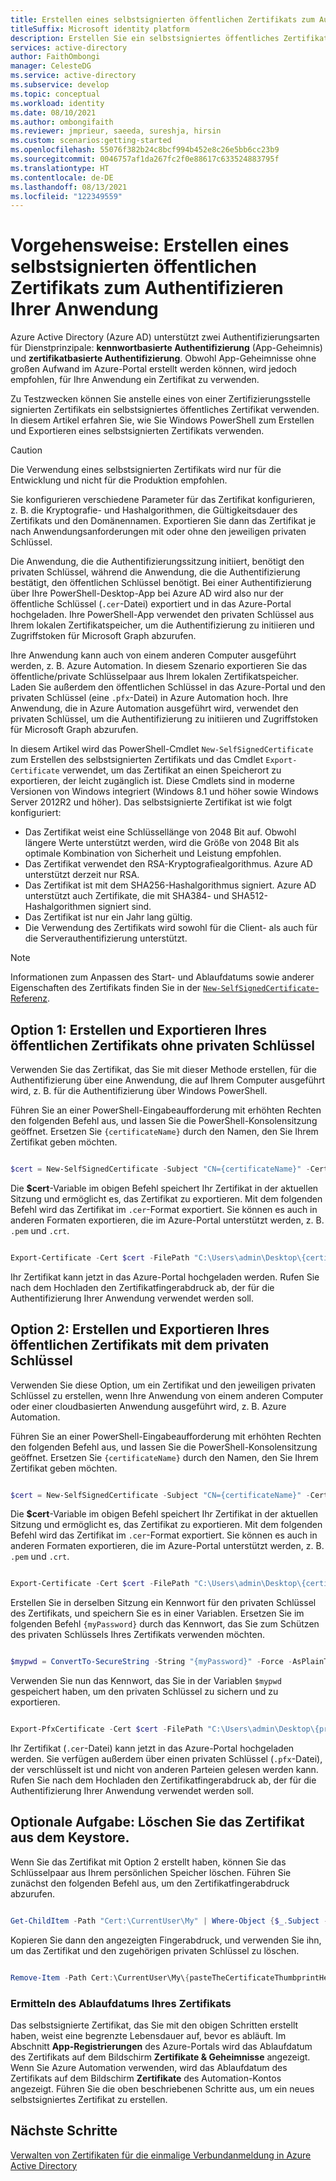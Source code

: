 ```yaml
---
title: Erstellen eines selbstsignierten öffentlichen Zertifikats zum Authentifizieren Ihrer Anwendung | Azure
titleSuffix: Microsoft identity platform
description: Erstellen Sie ein selbstsigniertes öffentliches Zertifikat zum Authentifizieren Ihrer Anwendung.
services: active-directory
author: FaithOmbongi
manager: CelesteDG
ms.service: active-directory
ms.subservice: develop
ms.topic: conceptual
ms.workload: identity
ms.date: 08/10/2021
ms.author: ombongifaith
ms.reviewer: jmprieur, saeeda, sureshja, hirsin
ms.custom: scenarios:getting-started
ms.openlocfilehash: 55076f382b24c8bcf994b452e8c26e5bb6cc23b9
ms.sourcegitcommit: 0046757af1da267fc2f0e88617c633524883795f
ms.translationtype: HT
ms.contentlocale: de-DE
ms.lasthandoff: 08/13/2021
ms.locfileid: "122349559"
---
```

# <a name="how-to-create-a-self-signed-public-certificate-to-authenticate-your-application"></a>Vorgehensweise: Erstellen eines selbstsignierten öffentlichen Zertifikats zum Authentifizieren Ihrer Anwendung

Azure Active Directory (Azure AD) unterstützt zwei Authentifizierungsarten für Dienstprinzipale: **kennwortbasierte Authentifizierung** (App-Geheimnis) und **zertifikatbasierte Authentifizierung**. Obwohl App-Geheimnisse ohne großen Aufwand im Azure-Portal erstellt werden können, wird jedoch empfohlen, für Ihre Anwendung ein Zertifikat zu verwenden.

Zu Testzwecken können Sie anstelle eines von einer Zertifizierungsstelle signierten Zertifikats ein selbstsigniertes öffentliches Zertifikat verwenden. In diesem Artikel erfahren Sie, wie Sie Windows PowerShell zum Erstellen und Exportieren eines selbstsignierten Zertifikats verwenden.

> [!CAUTION]
> Die Verwendung eines selbstsignierten Zertifikats wird nur für die Entwicklung und nicht für die Produktion empfohlen.

Sie konfigurieren verschiedene Parameter für das Zertifikat konfigurieren, z. B. die Kryptografie- und Hashalgorithmen, die Gültigkeitsdauer des Zertifikats und den Domänennamen. Exportieren Sie dann das Zertifikat je nach Anwendungsanforderungen mit oder ohne den jeweiligen privaten Schlüssel. 

Die Anwendung, die die Authentifizierungssitzung initiiert, benötigt den privaten Schlüssel, während die Anwendung, die die Authentifizierung bestätigt, den öffentlichen Schlüssel benötigt. Bei einer Authentifizierung über Ihre PowerShell-Desktop-App bei Azure AD wird also nur der öffentliche Schlüssel (`.cer`-Datei) exportiert und in das Azure-Portal hochgeladen. Ihre PowerShell-App verwendet den privaten Schlüssel aus Ihrem lokalen Zertifikatspeicher, um die Authentifizierung zu initiieren und Zugriffstoken für Microsoft Graph abzurufen.

Ihre Anwendung kann auch von einem anderen Computer ausgeführt werden, z. B. Azure Automation. In diesem Szenario exportieren Sie das öffentliche/private Schlüsselpaar aus Ihrem lokalen Zertifikatspeicher. Laden Sie außerdem den öffentlichen Schlüssel in das Azure-Portal und den privaten Schlüssel (eine `.pfx`-Datei) in Azure Automation hoch. Ihre Anwendung, die in Azure Automation ausgeführt wird, verwendet den privaten Schlüssel, um die Authentifizierung zu initiieren und Zugriffstoken für Microsoft Graph abzurufen.

In diesem Artikel wird das PowerShell-Cmdlet `New-SelfSignedCertificate` zum Erstellen des selbstsignierten Zertifikats und das Cmdlet `Export-Certificate` verwendet, um das Zertifikat an einen Speicherort zu exportieren, der leicht zugänglich ist. Diese Cmdlets sind in moderne Versionen von Windows integriert (Windows 8.1 und höher sowie Windows Server 2012R2 und höher). Das selbstsignierte Zertifikat ist wie folgt konfiguriert:

+ Das Zertifikat weist eine Schlüssellänge von 2048 Bit auf. Obwohl längere Werte unterstützt werden, wird die Größe von 2048 Bit als optimale Kombination von Sicherheit und Leistung empfohlen.
+ Das Zertifikat verwendet den RSA-Kryptografiealgorithmus. Azure AD unterstützt derzeit nur RSA.
+ Das Zertifikat ist mit dem SHA256-Hashalgorithmus signiert. Azure AD unterstützt auch Zertifikate, die mit SHA384- und SHA512-Hashalgorithmen signiert sind.
+ Das Zertifikat ist nur ein Jahr lang gültig.
+ Die Verwendung des Zertifikats wird sowohl für die Client- als auch für die Serverauthentifizierung unterstützt.

> [!NOTE]
> Informationen zum Anpassen des Start- und Ablaufdatums sowie anderer Eigenschaften des Zertifikats finden Sie in der [`New-SelfSignedCertificate`-Referenz](/powershell/module/pki/new-selfsignedcertificate?view=windowsserver2019-ps&preserve-view=true).


## <a name="option-1--create-and-export-your-public-certificate-without-a-private-key"></a>Option 1: Erstellen und Exportieren Ihres öffentlichen Zertifikats ohne privaten Schlüssel

Verwenden Sie das Zertifikat, das Sie mit dieser Methode erstellen, für die Authentifizierung über eine Anwendung, die auf Ihrem Computer ausgeführt wird, z. B. für die Authentifizierung über Windows PowerShell.

Führen Sie an einer PowerShell-Eingabeaufforderung mit erhöhten Rechten den folgenden Befehl aus, und lassen Sie die PowerShell-Konsolensitzung geöffnet. Ersetzen Sie `{certificateName}` durch den Namen, den Sie Ihrem Zertifikat geben möchten.

```powershell

$cert = New-SelfSignedCertificate -Subject "CN={certificateName}" -CertStoreLocation "Cert:\CurrentUser\My" -KeyExportPolicy Exportable -KeySpec Signature -KeyLength 2048 -KeyAlgorithm RSA -HashAlgorithm SHA256    ## Replace {certificateName}

```

Die **$cert**-Variable im obigen Befehl speichert Ihr Zertifikat in der aktuellen Sitzung und ermöglicht es, das Zertifikat zu exportieren. Mit dem folgenden Befehl wird das Zertifikat im `.cer`-Format exportiert. Sie können es auch in anderen Formaten exportieren, die im Azure-Portal unterstützt werden, z. B. `.pem` und `.crt`.

```powershell

Export-Certificate -Cert $cert -FilePath "C:\Users\admin\Desktop\{certificateName}.cer"   ## Specify your preferred location and replace {certificateName}

```

Ihr Zertifikat kann jetzt in das Azure-Portal hochgeladen werden. Rufen Sie nach dem Hochladen den Zertifikatfingerabdruck ab, der für die Authentifizierung Ihrer Anwendung verwendet werden soll.


## <a name="option-2-create-and-export-your-public-certificate-with-its-private-key"></a>Option 2: Erstellen und Exportieren Ihres öffentlichen Zertifikats mit dem privaten Schlüssel

Verwenden Sie diese Option, um ein Zertifikat und den jeweiligen privaten Schlüssel zu erstellen, wenn Ihre Anwendung von einem anderen Computer oder einer cloudbasierten Anwendung ausgeführt wird, z. B. Azure Automation.

Führen Sie an einer PowerShell-Eingabeaufforderung mit erhöhten Rechten den folgenden Befehl aus, und lassen Sie die PowerShell-Konsolensitzung geöffnet. Ersetzen Sie `{certificateName}` durch den Namen, den Sie Ihrem Zertifikat geben möchten.

```powershell

$cert = New-SelfSignedCertificate -Subject "CN={certificateName}" -CertStoreLocation "Cert:\CurrentUser\My" -KeyExportPolicy Exportable -KeySpec Signature -KeyLength 2048 -KeyAlgorithm RSA -HashAlgorithm SHA256    ## Replace {certificateName}

```

Die **$cert**-Variable im obigen Befehl speichert Ihr Zertifikat in der aktuellen Sitzung und ermöglicht es, das Zertifikat zu exportieren. Mit dem folgenden Befehl wird das Zertifikat im `.cer`-Format exportiert. Sie können es auch in anderen Formaten exportieren, die im Azure-Portal unterstützt werden, z. B. `.pem` und `.crt`.


```powershell

Export-Certificate -Cert $cert -FilePath "C:\Users\admin\Desktop\{certificateName}.cer"   ## Specify your preferred location and replace {certificateName}

```

Erstellen Sie in derselben Sitzung ein Kennwort für den privaten Schlüssel des Zertifikats, und speichern Sie es in einer Variablen. Ersetzen Sie im folgenden Befehl `{myPassword}` durch das Kennwort, das Sie zum Schützen des privaten Schlüssels Ihres Zertifikats verwenden möchten.

```powershell

$mypwd = ConvertTo-SecureString -String "{myPassword}" -Force -AsPlainText  ## Replace {myPassword}

```

Verwenden Sie nun das Kennwort, das Sie in der Variablen `$mypwd` gespeichert haben, um den privaten Schlüssel zu sichern und zu exportieren.

```powershell

Export-PfxCertificate -Cert $cert -FilePath "C:\Users\admin\Desktop\{privateKeyName}.pfx" -Password $mypwd   ## Specify your preferred location and replace {privateKeyName}

```

Ihr Zertifikat (`.cer`-Datei) kann jetzt in das Azure-Portal hochgeladen werden. Sie verfügen außerdem über einen privaten Schlüssel (`.pfx`-Datei), der verschlüsselt ist und nicht von anderen Parteien gelesen werden kann. Rufen Sie nach dem Hochladen den Zertifikatfingerabdruck ab, der für die Authentifizierung Ihrer Anwendung verwendet werden soll.


## <a name="optional-task-delete-the-certificate-from-the-keystore"></a>Optionale Aufgabe: Löschen Sie das Zertifikat aus dem Keystore.

Wenn Sie das Zertifikat mit Option 2 erstellt haben, können Sie das Schlüsselpaar aus Ihrem persönlichen Speicher löschen. Führen Sie zunächst den folgenden Befehl aus, um den Zertifikatfingerabdruck abzurufen.

```powershell

Get-ChildItem -Path "Cert:\CurrentUser\My" | Where-Object {$_.Subject -Match "{certificateName}"} | Select-Object Thumbprint, FriendlyName    ## Replace {privateKeyName} with the name you gave your certificate

```

Kopieren Sie dann den angezeigten Fingerabdruck, und verwenden Sie ihn, um das Zertifikat und den zugehörigen privaten Schlüssel zu löschen.

```powershell

Remove-Item -Path Cert:\CurrentUser\My\{pasteTheCertificateThumbprintHere} -DeleteKey

```

### <a name="know-your-certificate-expiry-date"></a>Ermitteln des Ablaufdatums Ihres Zertifikats

Das selbstsignierte Zertifikat, das Sie mit den obigen Schritten erstellt haben, weist eine begrenzte Lebensdauer auf, bevor es abläuft. Im Abschnitt **App-Registrierungen** des Azure-Portals wird das Ablaufdatum des Zertifikats auf dem Bildschirm **Zertifikate & Geheimnisse** angezeigt. Wenn Sie Azure Automation verwenden, wird das Ablaufdatum des Zertifikats auf dem Bildschirm **Zertifikate** des Automation-Kontos angezeigt. Führen Sie die oben beschriebenen Schritte aus, um ein neues selbstsigniertes Zertifikat zu erstellen.

## <a name="next-steps"></a>Nächste Schritte

[Verwalten von Zertifikaten für die einmalige Verbundanmeldung in Azure Active Directory](../manage-apps/manage-certificates-for-federated-single-sign-on.md)
